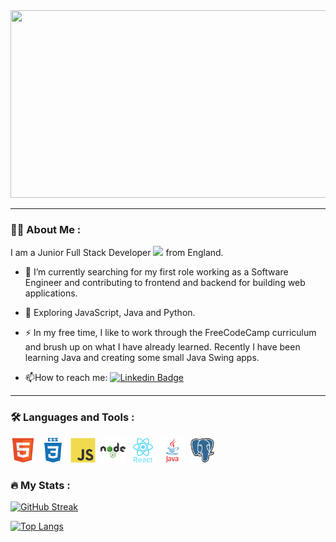 <!-- <div id="header" align="center">
<!--   <img src="https://media.giphy.com/media/M9gbBd9nbDrOTu1Mqx/giphy.gif" width="100"/> -->
<!-- <div id="badges" align="center"> -->
<!--   <a href="https://www.linkedin.com/in/sam-harradine/"> -->
<!--     <img src="https://img.shields.io/badge/LinkedIn-blue?style=for-the-badge&logo=linkedin&logoColor=white" alt="LinkedIn Badge"/> -->
<!--   </a> -->
<!-- </div> -->
<!-- <div align="center"> -->
<!-- <img src="https://komarev.com/ghpvc/?username=equallizerr1&style=flat-square&color=blue" alt=""/> -->
<!-- </div> -->

<!-- <h1 align="center">
<!--   hey there -->
<!--   <img src="https://media.giphy.com/media/hvRJCLFzcasrR4ia7z/giphy.gif" width="30px"/> -->
<!-- </h1> -->
<div align="center">
  <img src="https://media.giphy.com/media/dWesBcTLavkZuG35MI/giphy.gif" width="600" height="300"/>
</div>
</div>

---

### :man_technologist: About Me :
I am a Junior Full Stack Developer <img src="https://media.giphy.com/media/WUlplcMpOCEmTGBtBW/giphy.gif" width="30"> from England.
- :telescope: I’m currently searching for my first role working as a Software Engineer and contributing to frontend and backend for building web applications.

- :seedling: Exploring JavaScript, Java and Python.

- :zap: In my free time, I like to work through the FreeCodeCamp curriculum and brush up on what I have already learned. Recently I have been learning Java and creating some small Java Swing apps.

- :mailbox:How to reach me: [![Linkedin Badge](https://img.shields.io/badge/-kakbar-blue?style=flat&logo=Linkedin&logoColor=white)](https://www.linkedin.com/in/sam-harradine/)

---

### :hammer_and_wrench: Languages and Tools :
<div>
  <img src="https://github.com/devicons/devicon/blob/master/icons/html5/html5-original.svg" title="HTML5" alt="HTML" width="40" height="40"/>&nbsp;
  <img src="https://github.com/devicons/devicon/blob/master/icons/css3/css3-plain-wordmark.svg"  title="CSS3" alt="CSS" width="40" height="40"/>&nbsp;
  <img src="https://github.com/devicons/devicon/blob/master/icons/javascript/javascript-original.svg" title="JavaScript" alt="JavaScript" width="40" height="40"/>&nbsp;
  <img src="https://github.com/devicons/devicon/blob/master/icons/nodejs/nodejs-original-wordmark.svg" title="NodeJS" alt="NodeJS" width="40" height="40"/>&nbsp;
  <img src="https://github.com/devicons/devicon/blob/master/icons/react/react-original-wordmark.svg" title="React" alt="React" width="40" height="40"/>&nbsp;
  <img src="https://github.com/devicons/devicon/blob/master/icons/java/java-original-wordmark.svg" title="Java" alt="Java" width="40" height="40"/>&nbsp;
  <img src="https://github.com/devicons/devicon/blob/master/icons/postgresql/postgresql-original.svg" title="PostgreSQL" alt="PostgreSQL" width="40" height="40"/>
<!--   <img src="https://github.com/devicons/devicon/blob/master/icons/spring/spring-original-wordmark.svg" title="Spring" alt="Spring" width="40" height="40"/>&nbsp; -->
<!--   <img src="https://github.com/devicons/devicon/blob/master/icons/materialui/materialui-original.svg" title="Material UI" alt="Material UI" width="40" height="40"/>&nbsp; -->
<!--   <img src="https://github.com/devicons/devicon/blob/master/icons/flutter/flutter-original.svg" title="Flutter" alt="Flutter" width="40" height="40"/>&nbsp; -->
<!--   <img src="https://github.com/devicons/devicon/blob/master/icons/redux/redux-original.svg" title="Redux" alt="Redux " width="40" height="40"/>&nbsp; -->
<!--   <img src="https://github.com/devicons/devicon/blob/master/icons/firebase/firebase-plain-wordmark.svg" title="Firebase" alt="Firebase" width="40" height="40"/>&nbsp; -->
<!--   <img src="https://github.com/devicons/devicon/blob/master/icons/gatsby/gatsby-original.svg" title="Gatsby"  alt="Gatsby" width="40" height="40"/>&nbsp; -->
<!--   <img src="https://github.com/devicons/devicon/blob/master/icons/mysql/mysql-original-wordmark.svg" title="MySQL"  alt="MySQL" width="40" height="40"/>&nbsp; -->
<!--   <img src="https://github.com/devicons/devicon/blob/master/icons/amazonwebservices/amazonwebservices-plain-wordmark.svg" title="AWS" alt="AWS" width="40" height="40"/>&nbsp; -->
<!--   <img src="https://github.com/devicons/devicon/blob/master/icons/git/git-original-wordmark.svg" title="Git" alt="Git" width="40" height="40"/> -->
<!--   <img src="https://github.com/devicons/devicon/blob/master/icons/androidstudio/androidstudio-original.svg" title="Android Studio" alt="Android Studio" width="40" height="40"/>
<!--  <img src="https://github.com/devicons/devicon/blob/master/icons/axios/axios-plain-wordmark.svg" title="Axios" alt="Axios" width="40" height="40"/> -->
<!--   <img src="https://github.com/devicons/devicon/blob/master/icons/azure/azure-original.svg" title="Azure" alt="Azure" width="40" height="40"/> -->
<!--   <img src="https://github.com/devicons/devicon/blob/master/icons/django/django-plain-wordmark.svg" title="Django" alt="Django" width="40" height="40"/> -->
<!--   <img src="https://github.com/devicons/devicon/blob/master/icons/express/express-original-wordmark.svg" title="Express" alt="Express" width="40" height="40"/>
<!--   <img src="https://github.com/devicons/devicon/blob/master/icons/jest/jest-plain.svg" title="Jest" alt="Jest" width="40" height="40"/> -->
<!--   <img src="https://github.com/devicons/devicon/blob/master/icons/linux/linux-original.svg" title="Linux" alt="Linux" width="40" height="40"/> -->
<!--   <img src="https://github.com/devicons/devicon/blob/master/icons/netlify/netlify-original-wordmark.svg" title="Netlify" alt="Netlify" width="40" height="40"/>
<!--   <img src="https://github.com/devicons/devicon/blob/master/icons/oracle/oracle-original.svg" title="Oracle" alt="Oracle" width="40" height="40"/> -->
<!--   <img src="https://github.com/devicons/devicon/blob/master/icons/putty/putty-original.svg" title="Putty" alt="Putty" width="40" height="40"/> -->
<!--   <img src="https://github.com/devicons/devicon/blob/master/icons/python/python-original.svg" title="Python" alt="Python" width="40" height="40"/> -->
<!--   <img src="https://github.com/devicons/devicon/blob/master/icons/reactrouter/reactrouter-original-wordmark.svg" title="React Router" alt="React Router" width="40" height="40"/> -->
<!--  <img src="https://github.com/devicons/devicon/blob/master/icons/ssh/ssh-original-wordmark.svg" title="SSH" alt="SSH" width="40" height="40"/> -->
<!--   <img src="https://github.com/devicons/devicon/blob/master/icons/typescript/typescript-original.svg" title="TypeScript" alt="TypeScript" width="40" height="40"/> -->
<!--   <img src="https://github.com/devicons/devicon/blob/master/icons/ubuntu/ubuntu-original.svg" title="Ubuntu" alt="Ubuntu" width="40" height="40"/> -->
</div>

### :fire: My Stats :
[![GitHub Streak](http://github-readme-streak-stats.herokuapp.com?user=Equallizerr1&theme=dark&background=000000)](https://git.io/streak-stats)

[![Top Langs](https://github-readme-stats.vercel.app/api/top-langs/?username=Equallizerr1&layout=compact&theme=vision-friendly-dark)](https://github.com/anuraghazra/github-readme-stats)

